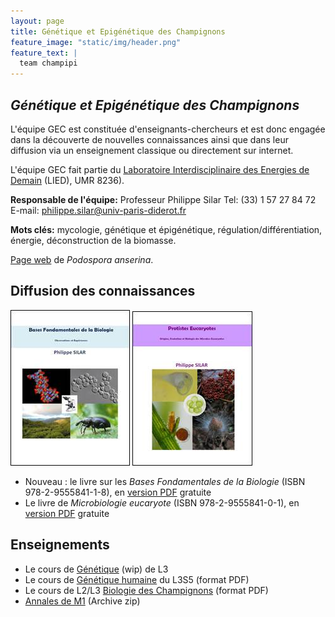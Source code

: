 ```yaml
---
layout: page
title: Génétique et Epigénétique des Champignons
feature_image: "static/img/header.png"
feature_text: |
  team champipi
---
```


## *Génétique et Epigénétique des Champignons*

L'équipe GEC est constituée d'enseignants-chercheurs et est donc engagée dans la découverte de nouvelles connaissances ainsi que dans leur diffusion via un enseignement classique ou directement sur internet.

L'équipe GEC fait partie du [Laboratoire Interdisciplinaire des Energies de Demain](http://www.lied-pieri.univ-paris-diderot.fr/) (LIED), UMR 8236).

**Responsable de l'équipe:**
Professeur Philippe Silar
Tel: (33) 1 57 27 84 72
E-mail: philippe.silar@univ-paris-diderot.fr

**Mots clés:** mycologie, génétique et épigénétique, régulation/différentiation, énergie, déconstruction de la biomasse.

[Page web](http://podospora.i2bc.paris-saclay.fr/) de *Podospora anserina*.

## Diffusion des connaissances

![](static/img/bfb.jpg)
![](static/img/pe.jpg)

- Nouveau : le livre sur les *Bases Fondamentales de la Biologie* (ISBN 978-2-9555841-1-8), en [version PDF](https://hal.archives-ouvertes.fr/hal-01401263) gratuite
- Le livre de *Microbiologie eucaryote* (ISBN 978-2-9555841-0-1), en [version PDF](https://hal.archives-ouvertes.fr/hal-01263138) gratuite

## Enseignements

- Le cours de [Génétique](http://gec.sdv.univ-paris-diderot.fr/genetique/licence.html) (wip) de L3
- Le cours de [Génétique humaine](http://gec.sdv.univ-paris-diderot.fr/GenetCoursL3S5genethumaine.pdf) du L3S5 (format PDF)
- Le cours de L2/L3 [Biologie des Champignons](http://gec.sdv.univ-paris-diderot.fr/coursL2myco.pdf) (format PDF)
- [Annales de M1](http://gec.sdv.univ-paris-diderot.fr/examenmicrobioeuc.zip) (Archive zip)
